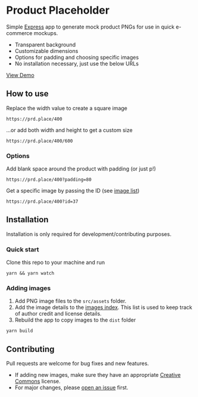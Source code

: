 # Product Placeholder

Simple [Express](https://expressjs.com/) app to generate mock product PNGs for use in quick e-commerce mockups.

* Transparent background
* Customizable dimensions
* Options for padding and choosing specific images
* No installation necessary, just use the below URLs

[View Demo](https://productplaceholder.com)

## How to use

Replace the width value to create a square image

```
https://prd.place/400
```

...or add both width and height to get a custom size

```
https://prd.place/400/600
```

### Options

Add blank space around the product with padding (or just p!)

```
https://prd.place/400?padding=80
```

Get a specific image by passing the ID (see [image list](https://productplaceholder.com/images))

```
https://prd.place/400?id=37
```

## Installation

Installation is only required for development/contributing purposes.

### Quick start 

Clone this repo to your machine and run 
``` 
yarn && yarn watch 
```

### Adding images

1. Add PNG image files to the `src/assets` folder. 
2. Add the image details to the [images index](https://github.com/bclarkau/product-placeholder/blob/main/src/assets/index.ts#L17). This list is used to keep track of author credit and license details.
3. Rebuild the app to copy images to the `dist` folder 

``` 
yarn build 
```

## Contributing
Pull requests are welcome for bug fixes and new features.

* If adding new images, make sure they have an appropriate [Creative Commons](https://creativecommons.org/) license.
* For major changes, please [open an issue](https://github.com/bclarkau/product-placeholder/issues) first.
